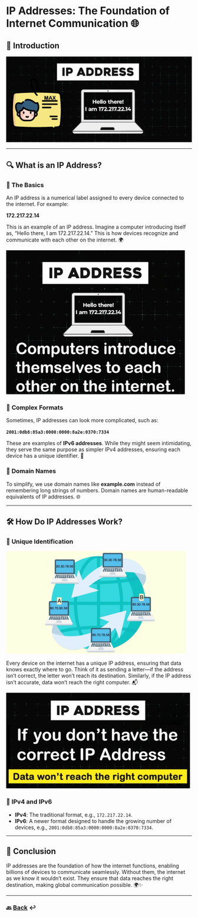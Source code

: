 # **IP Addresses: The Foundation of Internet Communication** 🌐

## 📖 **Introduction**

![01.png](img/01.png)

---

## 🔍 **What is an IP Address?**

### 📝 **The Basics**

An IP address is a numerical label assigned to every device connected to the internet. For example:

**172.217.22.14**

This is an example of an IP address. Imagine a computer introducing itself as, “Hello there, I am 172.217.22.14.” This is how devices recognize and communicate with each other on the internet. 🌍

![02.png](img/02.png)

### 🧩 **Complex Formats**

Sometimes, IP addresses can look more complicated, such as:

**`2001:0db8:85a3:0000:0000:8a2e:0370:7334`**

These are examples of **IPv6 addresses**. While they might seem intimidating, they serve the same purpose as simpler IPv4 addresses, ensuring each device has a unique identifier. 🔢

### 🔗 **Domain Names**

To simplify, we use domain names like **example.com** instead of remembering long strings of numbers. Domain names are human-readable equivalents of IP addresses. 🌐

---

## 🛠️ **How Do IP Addresses Work?**

### 🎯 **Unique Identification**

![03.png](img/03.png)

Every device on the internet has a unique IP address, ensuring that data knows exactly where to go. Think of it as sending a letter—if the address isn’t correct, the letter won’t reach its destination. Similarly, if the IP address isn’t accurate, data won’t reach the right computer. 📬

![04.png](img/04.png)

### 🔄 **IPv4 and IPv6**

* **IPv4**: The traditional format, e.g., `172.217.22.14`.
* **IPv6**: A newer format designed to handle the growing number of devices, e.g., `2001:0db8:85a3:0000:0000:8a2e:0370:7334`.

---

## 🏁 **Conclusion**

IP addresses are the foundation of how the internet functions, enabling billions of devices to communicate seamlessly. Without them, the internet as we know it wouldn’t exist. They ensure that data reaches the right destination, making global communication possible. 🌍✨

---

### **🔙 [Back](../README.md)** ↩️